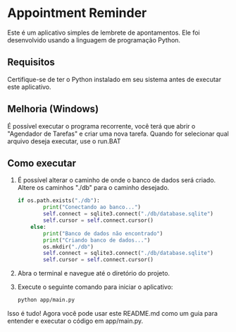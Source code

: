 # Appointment Reminder

Este é um aplicativo simples de lembrete de apontamentos. Ele foi desenvolvido usando a linguagem de programação Python.

## Requisitos

Certifique-se de ter o Python instalado em seu sistema antes de executar este aplicativo.

## Melhoria (Windows)

É possível executar o programa recorrente, você terá que abrir o "Agendador de Tarefas" e criar uma nova tarefa. Quando for selecionar qual arquivo deseja executar, use o run.BAT

## Como executar

1. É possível alterar o caminho de onde o banco de dados será criado. Altere os caminhos "./db" para o caminho desejado.

    ```python
    if os.path.exists("./db"):
            print("Conectando ao banco...")
            self.connect = sqlite3.connect("./db/database.sqlite")
            self.cursor = self.connect.cursor()
        else:
            print("Banco de dados não encontrado")
            print("Criando banco de dados...")
            os.mkdir("./db")
            self.connect = sqlite3.connect("./db/database.sqlite")
            self.cursor = self.connect.cursor()
    ```

1. Abra o terminal e navegue até o diretório do projeto.
2. Execute o seguinte comando para iniciar o aplicativo:

    ```bash
    python app/main.py
    ```

Isso é tudo! Agora você pode usar este README.md como um guia para entender e executar o código em app/main.py.